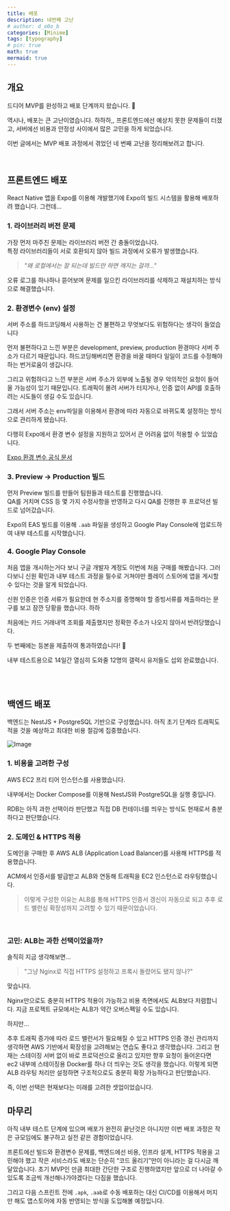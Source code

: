 ```yaml
---
title: 배포
description: 네번째 고난
# author: d_o0o_b
categories: [Minime]
tags: [typography]
# pin: true
math: true
mermaid: true
---
```


## 개요

드디어 MVP를 완성하고 배포 단계까지 왔습니다. 🥳

역시나, 배포는 큰 고난이였습니다. 하하하,, 프론트엔드에선 예상치 못한 문제들이 터졌고, 서버에선 비용과 안정성 사이에서 많은 고민을 하게 되었습니다.

이번 글에서는 MVP 배포 과정에서 겪었던 네 번째 고난을 정리해보려고 합니다.

<br/>


## 프론트엔드 배포

React Native 앱을 Expo를 이용해 개발했기에 Expo의 빌드 시스템을 활용해 배포하려 했습니다. 그런데...


### 1. 라이브러리 버전 문제

가장 먼저 마주친 문제는 라이브러리 버전 간 충돌이었습니다.  
특정 라이브러리들이 서로 호환되지 않아 빌드 과정에서 오류가 발생했습니다.

> *"왜 로컬에서는 잘 되는데 빌드만 하면 깨지는 걸까..."*

오류 로그를 하나하나 뜯어보며 문제를 일으킨 라이브러리를 삭제하고 재설치하는 방식으로 해결했습니다.  


### 2. 환경변수 (env) 설정

서버 주소를 하드코딩해서 사용하는 건 불편하고 무엇보다도 위험하다는 생각이 들었습니다

먼저 불편하다고 느낀 부분은 development, preview, production 환경마다 서버 주소가 다르기 때문입니다.
하드코딩해버리면 환경을 바꿀 때마다 일일이 코드를 수정해야 하는 번거로움이 생깁니다.

그리고 위험하다고 느낀 부분은 서버 주소가 외부에 노출될 경우 악의적인 요청이 들어올 가능성이 있기 때문입니다.
트래픽이 몰려 서버가 터지거나, 인증 없이 API를 호출하려는 시도들이 생길 수도 있습니다.

그래서 서버 주소는 env파일을 이용해서 환경에 따라 자동으로 바뀌도록 설정하는 방식으로 관리하게 됐습니다.

다행히 Expo에서 환경 변수 설정을 지원하고 있어서 큰 어려움 없이 적용할 수 있었습니다.

[Expo 환경 변수 공식 문서](https://docs.expo.dev/guides/environment-variables/)


### 3. Preview → Production 빌드
먼저 Preview 빌드를 만들어 팀원들과 테스트를 진행했습니다.  
QA를 거치며 CSS 등 몇 가지 수정사항을 반영하고 다시 QA를 진행한 후 프로덕션 빌드로 넘어갔습니다.

Expo의 EAS 빌드를 이용해 `.aab` 파일을 생성하고 Google Play Console에 업로드하여 내부 테스트를 시작했습니다.



### 4. Google Play Console
처음 앱을 개시하는거다 보니 구글 개발자 계정도 이번에 처음 구매를 해봤습니다. 그러다보니 신원 확인과 내부 테스트 과정을 필수로 거쳐야만 플레이 스토어에 앱을 게시할 수 있다는 것을 알게 되었습니다.

신원 인증은 인증 서류가 필요한데 현 주소지를 증명해야 할 증빙서류를 제출하라는 문구를 보고 잠깐 당황을 했습니다. 하하

처음에는 카드 거래내역 조회를 제출했지만 정확한 주소가 나오지 않아서 반려당했습니다.

두 번째에는 등본을 제출하여 통과하였습니다! 🥹

내부 테스트용으로 14일간 열심히 도와줄 12명의 갤럭시 유저들도 섭외 완료했습니다.


<br/>
<br/>

## 백엔드 배포
백엔드는 NestJS + PostgreSQL 기반으로 구성했습니다.
아직 초기 단계라 트래픽도 적을 것을 예상하고 최대한 비용 절감에 집중했습니다.

![Image](https://github.com/user-attachments/assets/10602fea-9e5e-41bc-a59c-2fa9158cc5a6?raw=true)


### 1. 비용을 고려한 구성
AWS EC2 프리 티어 인스턴스를 사용했습니다.

내부에서는 Docker Compose를 이용해 NestJS와 PostgreSQL을 실행 중입니다.

RDB는 아직 과한 선택이라 판단했고 직접 DB 컨테이너를 띄우는 방식도 현재로서 충분하다고 판단했습니다.


### 2. 도메인 & HTTPS 적용
도메인을 구매한 후 AWS ALB (Application Load Balancer)를 사용해 HTTPS를 적용했습니다.

ACM에서 인증서를 발급받고 ALB와 연동해 트래픽을 EC2 인스턴스로 라우팅했습니다.

> 이렇게 구성한 이유는 ALB를 통해 HTTPS 인증서 갱신이 자동으로 되고 추후 로드 밸런싱 확장성까지 고려할 수 있기 때문이었습니다.

<br/>

### 고민: ALB는 과한 선택이었을까?
솔직히 지금 생각해보면...

> "그냥 Nginx로 직접 HTTPS 설정하고 프록시 돌렸어도 됐지 않나?"

맞습니다.

Nginx만으로도 충분히 HTTPS 적용이 가능하고 비용 측면에서도 ALB보다 저렴합니다.
지금 프로젝트 규모에서는 ALB가 약간 오버스펙일 수도 있습니다.

하지만...

추후 트래픽 증가에 따라 로드 밸런서가 필요해질 수 있고 HTTPS 인증 갱신 관리까지 생각하면 AWS 기반에서 확장성을 고려해보는 연습도 좋다고 생각했습니다.
그리고 현재는 스테이징 서버 없이 바로 프로덕션으로 올리고 있지만 향후 요청이 들어온다면 ec2 내부에 스테이징용 Docker를 하나 더 띄우는 것도 생각을 했습니다. 이렇게 되면 ALB 라우팅 처리만 설정하면 구조적으로도 충분히 확장 가능하다고 판단했습니다.

즉, 이번 선택은 현재보다는 미래를 고려한 셋업이었습니다.


## 마무리
아직 내부 테스트 단계에 있으며 배포가 완전히 끝난것은 아니지만 이번 배포 과정은 작은 규모임에도 불구하고 실전 같은 경험이었습니다.

프론트에선 빌드와 환경변수 문제를, 백엔드에선 비용, 인프라 설계, HTTPS 적용을 고민해야 했고 작은 서비스라도 배포는 단순히 “코드 올리기”만이 아니라는 걸 다시금 깨달았습니다.
초기 MVP인 만큼 최대한 간단한 구조로 진행하였지만 앞으로 더 나아갈 수 있도록 조금씩 개선해나가야겠다는 다짐을 했습니다.


그리고 다음 스프린트 전에 `.apk`, `.aab`로 수동 배포하는 대신 CI/CD를 이용해서 머지만 해도 앱스토어에 자동 반영되는 방식을 도입해볼 예정입니다.



